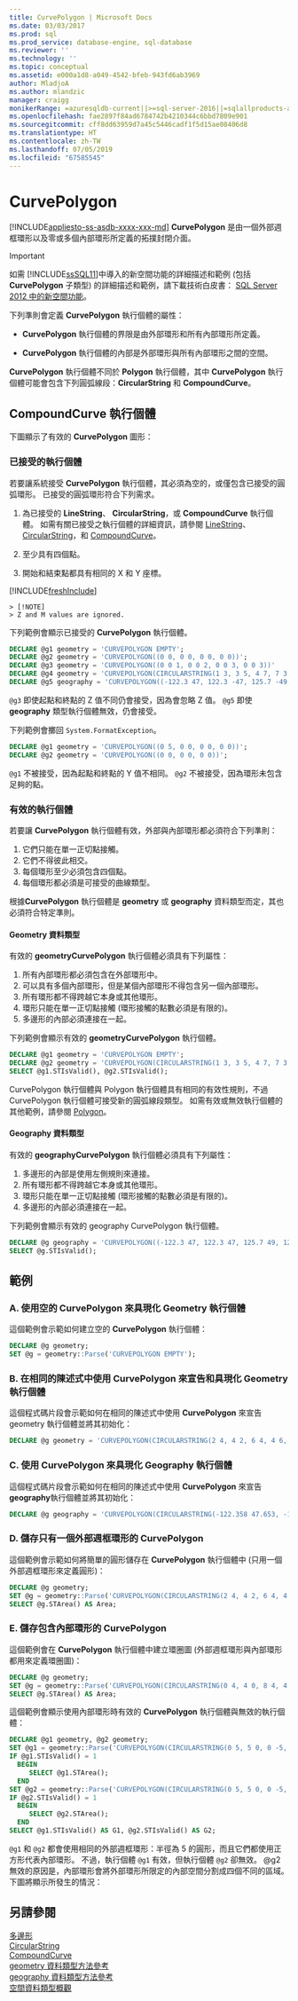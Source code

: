 ```yaml
---
title: CurvePolygon | Microsoft Docs
ms.date: 03/03/2017
ms.prod: sql
ms.prod_service: database-engine, sql-database
ms.reviewer: ''
ms.technology: ''
ms.topic: conceptual
ms.assetid: e000a1d8-a049-4542-bfeb-943fd6ab3969
author: MladjoA
ms.author: mlandzic
manager: craigg
monikerRange: =azuresqldb-current||>=sql-server-2016||=sqlallproducts-allversions||>=sql-server-linux-2017||=azuresqldb-mi-current
ms.openlocfilehash: fae2897f84ad6784742b4210344c6bbd7809e901
ms.sourcegitcommit: cff8dd63959d7a45c5446cadf1f5d15ae08406d8
ms.translationtype: HT
ms.contentlocale: zh-TW
ms.lasthandoff: 07/05/2019
ms.locfileid: "67585545"
---
```

# <a name="curvepolygon"></a>CurvePolygon
[!INCLUDE[appliesto-ss-asdb-xxxx-xxx-md](../../includes/appliesto-ss-asdb-xxxx-xxx-md.md)]
  **CurvePolygon** 是由一個外部週框環形以及零或多個內部環形所定義的拓撲封閉介面。  
  
> [!IMPORTANT]  
> 如需 [!INCLUDE[ssSQL11](../../includes/sssql11-md.md)]中導入的新空間功能的詳細描述和範例 (包括 **CurvePolygon** 子類型) 的詳細描述和範例，請下載技術白皮書： [SQL Server 2012 中的新空間功能](https://go.microsoft.com/fwlink/?LinkId=226407)。  
  
 下列準則會定義 **CurvePolygon** 執行個體的屬性：  
  
-   **CurvePolygon** 執行個體的界限是由外部環形和所有內部環形所定義。  
  
-   **CurvePolygon** 執行個體的內部是外部環形與所有內部環形之間的空間。  
  
 **CurvePolygon** 執行個體不同於 **Polygon** 執行個體，其中 **CurvePolygon** 執行個體可能會包含下列圓弧線段：**CircularString** 和 **CompoundCurve**。  
  
## <a name="compoundcurve-instances"></a>CompoundCurve 執行個體  
 下圖顯示了有效的 **CurvePolygon** 圖形：  
  
### <a name="accepted-instances"></a>已接受的執行個體  
 若要讓系統接受 **CurvePolygon** 執行個體，其必須為空的，或僅包含已接受的圓弧環形。 已接受的圓弧環形符合下列需求。  
  
1.  為已接受的 **LineString**、 **CircularString**，或 **CompoundCurve** 執行個體。 如需有關已接受之執行個體的詳細資訊，請參閱 [LineString](../../relational-databases/spatial/linestring.md)、 [CircularString](../../relational-databases/spatial/circularstring.md)，和 [CompoundCurve](../../relational-databases/spatial/compoundcurve.md)。  
  
2.  至少具有四個點。  
  
3.  開始和結束點都具有相同的 X 和 Y 座標。  

[!INCLUDE[freshInclude](../../includes/paragraph-content/fresh-note-steps-feedback.md)]

    > [!NOTE]  
    > Z and M values are ignored.  
  
下列範例會顯示已接受的 **CurvePolygon** 執行個體。  
  
```sql  
DECLARE @g1 geometry = 'CURVEPOLYGON EMPTY';  
DECLARE @g2 geometry = 'CURVEPOLYGON((0 0, 0 0, 0 0, 0 0))';  
DECLARE @g3 geometry = 'CURVEPOLYGON((0 0 1, 0 0 2, 0 0 3, 0 0 3))'  
DECLARE @g4 geometry = 'CURVEPOLYGON(CIRCULARSTRING(1 3, 3 5, 4 7, 7 3, 1 3))';  
DECLARE @g5 geography = 'CURVEPOLYGON((-122.3 47, 122.3 -47, 125.7 -49, 121 -38, -122.3 47))';  
```  
  
`@g3` 即使起點和終點的 Z 值不同仍會接受，因為會忽略 Z 值。 `@g5` 即使 **geography** 類型執行個體無效，仍會接受。  
  
下列範例會擲回 `System.FormatException`。  
  
```sql  
DECLARE @g1 geometry = 'CURVEPOLYGON((0 5, 0 0, 0 0, 0 0))';  
DECLARE @g2 geometry = 'CURVEPOLYGON((0 0, 0 0, 0 0))';  
```  
  
`@g1` 不被接受，因為起點和終點的 Y 值不相同。 `@g2` 不被接受，因為環形未包含足夠的點。  
  
### <a name="valid-instances"></a>有效的執行個體  
若要讓 **CurvePolygon** 執行個體有效，外部與內部環形都必須符合下列準則：  
  
1.  它們只能在單一正切點接觸。  
2.  它們不得彼此相交。  
3.  每個環形至少必須包含四個點。  
4.  每個環形都必須是可接受的曲線類型。  
  
根據**CurvePolygon** 執行個體是 **geometry** 或 **geography** 資料類型而定，其也必須符合特定準則。  
  
#### <a name="geometry-data-type"></a>Geometry 資料類型  
有效的 **geometryCurvePolygon** 執行個體必須具有下列屬性：  
  
1.  所有內部環形都必須包含在外部環形中。  
2.  可以具有多個內部環形，但是某個內部環形不得包含另一個內部環形。  
3.  所有環形都不得跨越它本身或其他環形。  
4.  環形只能在單一正切點接觸 (環形接觸的點數必須是有限的)。  
5.  多邊形的內部必須連接在一起。  
  
下列範例會顯示有效的 **geometryCurvePolygon** 執行個體。  
  
```sql  
DECLARE @g1 geometry = 'CURVEPOLYGON EMPTY';  
DECLARE @g2 geometry = 'CURVEPOLYGON(CIRCULARSTRING(1 3, 3 5, 4 7, 7 3, 1 3))';  
SELECT @g1.STIsValid(), @g2.STIsValid();  
```  
  
CurvePolygon 執行個體與 Polygon 執行個體具有相同的有效性規則，不過 CurvePolygon 執行個體可接受新的圓弧線段類型。 如需有效或無效執行個體的其他範例，請參閱 [Polygon](../../relational-databases/spatial/polygon.md)。  
  
#### <a name="geography-data-type"></a>Geography 資料類型  
有效的 **geographyCurvePolygon** 執行個體必須具有下列屬性：  
  
1.  多邊形的內部是使用左側規則來連接。  
2.  所有環形都不得跨越它本身或其他環形。  
3.  環形只能在單一正切點接觸 (環形接觸的點數必須是有限的)。  
4.  多邊形的內部必須連接在一起。  
  
下列範例會顯示有效的 geography CurvePolygon 執行個體。  
  
```sql  
DECLARE @g geography = 'CURVEPOLYGON((-122.3 47, 122.3 47, 125.7 49, 121 38, -122.3 47))';  
SELECT @g.STIsValid();  
```  
  
## <a name="examples"></a>範例  
  
### <a name="a-instantiating-a-geometry-instance-with-an-empty-curvepolygon"></a>A. 使用空的 CurvePolygon 來具現化 Geometry 執行個體  
 這個範例會示範如何建立空的 **CurvePolygon** 執行個體：  
  
```sql  
DECLARE @g geometry;  
SET @g = geometry::Parse('CURVEPOLYGON EMPTY');  
```  
  
### <a name="b-declaring-and-instantiating-a-geometry-instance-with-a-curvepolygon-in-the-same-statement"></a>B. 在相同的陳述式中使用 CurvePolygon 來宣告和具現化 Geometry 執行個體  
 這個程式碼片段會示範如何在相同的陳述式中使用 **CurvePolygon** 來宣告 geometry 執行個體並將其初始化：  
  
```sql  
DECLARE @g geometry = 'CURVEPOLYGON(CIRCULARSTRING(2 4, 4 2, 6 4, 4 6, 2 4))'  
```  
  
### <a name="c-instantiating-a-geography-instance-with-a-curvepolygon"></a>C. 使用 CurvePolygon 來具現化 Geography 執行個體  
 這個程式碼片段會示範如何在相同的陳述式中使用 **CurvePolygon** 來宣告 **geography**執行個體並將其初始化：  
  
```sql  
DECLARE @g geography = 'CURVEPOLYGON(CIRCULARSTRING(-122.358 47.653, -122.348 47.649, -122.348 47.658, -122.358 47.658, -122.358 47.653))';  
```  
  
### <a name="d-storing-a-curvepolygon-with-only-an-exterior-bounding-ring"></a>D. 儲存只有一個外部週框環形的 CurvePolygon  
 這個範例會示範如何將簡單的圓形儲存在 **CurvePolygon** 執行個體中 (只用一個外部週框環形來定義圓形)：  
  
```sql  
DECLARE @g geometry;  
SET @g = geometry::Parse('CURVEPOLYGON(CIRCULARSTRING(2 4, 4 2, 6 4, 4 6, 2 4))');  
SELECT @g.STArea() AS Area;  
```  
  
### <a name="e-storing-a-curvepolygon-containing-interior-rings"></a>E. 儲存包含內部環形的 CurvePolygon  
 這個範例會在 **CurvePolygon** 執行個體中建立環圈圖 (外部週框環形與內部環形都用來定義環圈圖)：  
  
```sql  
DECLARE @g geometry;  
SET @g = geometry::Parse('CURVEPOLYGON(CIRCULARSTRING(0 4, 4 0, 8 4, 4 8, 0 4), CIRCULARSTRING(2 4, 4 2, 6 4, 4 6, 2 4))');  
SELECT @g.STArea() AS Area;  
```  
  
 這個範例會顯示使用內部環形時有效的 **CurvePolygon** 執行個體與無效的執行個體：  
  
```sql  
DECLARE @g1 geometry, @g2 geometry;  
SET @g1 = geometry::Parse('CURVEPOLYGON(CIRCULARSTRING(0 5, 5 0, 0 -5, -5 0, 0 5), (-2 2, 2 2, 2 -2, -2 -2, -2 2))');  
IF @g1.STIsValid() = 1  
  BEGIN  
     SELECT @g1.STArea();  
  END  
SET @g2 = geometry::Parse('CURVEPOLYGON(CIRCULARSTRING(0 5, 5 0, 0 -5, -5 0, 0 5), (0 5, 5 0, 0 -5, -5 0, 0 5))');  
IF @g2.STIsValid() = 1  
  BEGIN  
     SELECT @g2.STArea();  
  END  
SELECT @g1.STIsValid() AS G1, @g2.STIsValid() AS G2;  
```  
  
 `@g1` 和 `@g2` 都會使用相同的外部週框環形：半徑為 5 的圓形，而且它們都使用正方形代表內部環形。  不過，執行個體 `@g1` 有效，但執行個體 `@g2` 卻無效。 @g2 無效的原因是，內部環形會將外部環形所限定的內部空間分割成四個不同的區域。 下圖將顯示所發生的情況：  
  
## <a name="see-also"></a>另請參閱  
 [多邊形](../../relational-databases/spatial/polygon.md)   
 [CircularString](../../relational-databases/spatial/circularstring.md)   
 [CompoundCurve](../../relational-databases/spatial/compoundcurve.md)   
 [geometry 資料類型方法參考](https://msdn.microsoft.com/library/d88e632b-6b2f-4466-a15f-9fbef1a347a7)   
 [geography 資料類型方法參考](https://msdn.microsoft.com/library/028e6137-7128-4c74-90a7-f7bdd2d79f5e)   
 [空間資料類型概觀](../../relational-databases/spatial/spatial-data-types-overview.md)  
  
  

